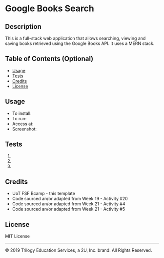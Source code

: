 # Google Books Search

## Description 
This is a full-stack web application that allows searching, viewing and saving books retrieved using the Google Books API. It uses a MERN stack.

## Table of Contents (Optional)

* [Usage](#usage)
* [Tests](#tests)
* [Credits](#credits)
* [License](#license)

## Usage 
* To install: 
* To run: 
* Access at: 
* Screenshot:


## Tests
1.
2.
3.

## Credits
* UoT FSF Bcamp - this template
* Code sourced an/or adapted from Week 19 - Activity #20
* Code sourced an/or adapted from Week 21 - Activity #4
* Code sourced an/or adapted from Week 21 - Activity #5
## License

MIT License

---
© 2019 Trilogy Education Services, a 2U, Inc. brand. All Rights Reserved.
